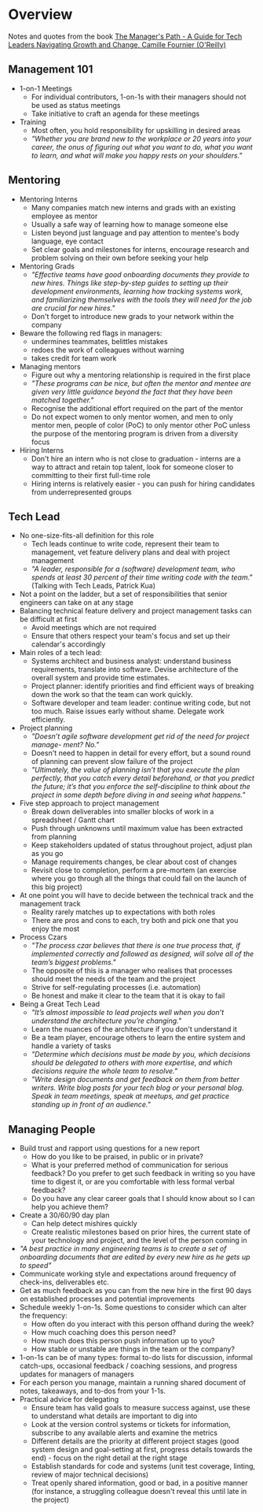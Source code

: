 # Overview
Notes and quotes from the book [The Manager's Path - A Guide for Tech Leaders Navigating Growth and Change, Camille Fournier (O'Reilly)](https://www.amazon.com.au/Manager%60s-Path-Camille-Fournier/dp/1491973897)

## Management 101
- 1-on-1 Meetings
    - For individual contributors, 1-on-1s with their managers should not be used as status meetings
    - Take initiative to craft an agenda for these meetings
- Training
    - Most often, you hold responsibility for upskilling in desired areas
    - _"Whether you are brand new to the workplace or 20 years into your career,
the onus of figuring out what you want to do, what you want to learn, and what
will make you happy rests on your shoulders."_

## Mentoring
- Mentoring Interns
    - Many companies match new interns and grads with an existing employee as mentor
    - Usually a safe way of learning how to manage someone else
    - Listen beyond just language and pay attention to mentee's body language, eye contact
    - Set clear goals and milestones for interns, encourage research and problem solving on their own before seeking your help
- Mentoring Grads
    - _"Effective teams have good onboarding documents they provide to new hires.
Things like step-by-step guides to setting up their development environments,
learning how tracking systems work, and familiarizing themselves with the tools
they will need for the job are crucial for new hires."_
    - Don't forget to introduce new grads to your network within the company
- Beware the following red flags in managers:
    - undermines teammates, belittles mistakes
    - redoes the work of colleagues without warning
    - takes credit for team work
- Managing mentors
    - Figure out why a mentoring relationship is required in the first place
    - _"These programs can be nice, but often the mentor and mentee are
given very little guidance beyond the fact that they have been matched together."_
    - Recognise the additional effort required on the part of the mentor
    - Do not expect women to only mentor women, and men to only mentor men,
people of color (PoC) to only mentor other PoC unless the purpose of the mentoring program is driven from a
diversity focus
- Hiring Interns
    - Don't hire an intern who is not close to graduation - interns are a way to attract and retain top talent, look for someone closer to committing to their first full-time role
    - Hiring interns is relatively easier - you can push for hiring candidates from underrepresented groups

## Tech Lead
- No one-size-fits-all definition for this role
    - Tech leads continue to write code, represent their team to management, vet feature delivery plans and deal with project management
    - _"A leader, responsible for a (software) development team, who spends at
least 30 percent of their time writing code with the team."_ (Talking with Tech Leads, Patrick Kua)
-  Not a point on the ladder, but a set of responsibilities that senior engineers can take on at any stage
-  Balancing technical feature delivery and project management tasks can be difficult at first
    - Avoid meetings which are not required
    - Ensure that others respect your team's focus and set up their calendar's accordingly
- Main roles of a tech lead:
    - Systems architect and business analyst: understand business requirements, translate into software. Devise architecture of the overall system and provide time estimates.
    - Project planner: identify priorities and find efficient ways of breaking down the work so that the team
can work quickly.
    - Software developer and team leader: continue writing code, but not too much. Raise issues early without shame. Delegate work efficiently.
- Project planning
    - _"Doesn’t agile software development get rid of the need for project manage-
ment? No."_
    - Doesn't need to happen in detail for every effort, but a sound round of planning can prevent slow failure of the project
    - _"Ultimately, the value of planning isn’t that you execute the plan perfectly,
that you catch every detail beforehand, or that you predict the future; it’s that you
enforce the self-discipline to think about the project in some depth before diving
in and seeing what happens."_
- Five step approach to project management
    - Break down deliverables into smaller blocks of work in a spreadsheet / Gantt chart
    - Push through unknowns until maximum value has been extracted from planning
    - Keep stakeholders updated of status throughout project, adjust plan as you go
    - Manage requirements changes, be clear about cost of changes
    - Revisit close to completion, perform a pre-mortem (an exercise where you go through all the things that could fail on the
launch of this big project)
- At one point you will have to decide between the technical track and the management track
    - Reality rarely matches up to expectations with both roles
    - There are pros and cons to each, try both and pick one that you enjoy the most
- Process Czars
    - _"The process czar believes that there is one true process that, if implemented correctly and followed as designed, will solve all of the team’s biggest problems."_
    - The opposite of this is a manager who realises that processes should meet the needs of the team and the project
    - Strive for self-regulating processes (i.e. automation)
    - Be honest and make it clear to the team that it is okay to fail
- Being a Great Tech Lead
    - _"It’s almost impossible to lead
projects well when you don’t understand the architecture you’re changing."_
    - Learn the nuances of the architecture if you don't understand it
    - Be a team player, encourage others to learn the entire system and handle a variety of tasks
    - _"Determine which decisions must be made by you, which decisions should be
delegated to others with more expertise, and which decisions require the whole
team to resolve."_
    - _"Write design documents and get feedback on them from better writers. Write blog posts for your tech blog or your personal blog. Speak in team meetings, speak at meetups, and get practice standing up in front of an audience."_

## Managing People

- Build trust and rapport using questions for a new report
    - How do you like to be praised, in public or in private?
    - What is your preferred method of communication for serious feedback?
Do you prefer to get such feedback in writing so you have time to digest it,
or are you comfortable with less formal verbal feedback?
    - Do you have any clear career goals that I should know about so I can help
you achieve them?
- Create a 30/60/90 day plan
    - Can help detect mishires quickly
    - Create realistic milestones based on prior hires, the current state of your technology and project, and the level of the person coming in
- _"A best practice in many engineering teams is to create a set of onboarding documents that are edited by every new hire as he gets up to speed"_
- Communicate working style and expectations around frequency of check-ins, deliverables etc.
- Get as much feedback as you can from the new hire in the first 90 days on established processes and potential improvements
- Schedule weekly 1-on-1s. Some questions to consider which can alter the frequency:
    - How often do you interact with this person offhand during the week?
    - How much coaching does this person need?
    - How much does this person push information up to you?
    - How stable or unstable are things in the team or the company?
- 1-on-1s can be of many types: formal to-do lists for discussion, informal catch-ups, occasional feedback / coaching sessions, and progress updates for managers of managers
- For each person you manage, maintain a running shared document of notes, takeaways, and to-dos from your 1-1s.
- Practical advice for delegating
    - Ensure team has valid goals to measure success against, use these to understand what details are important to dig into
    - Look at the version control systems or tickets for information, subscribe to any available alerts and examine the metrics
    - Different details are the priority at different project stages (good system design and goal-setting at first, progress details towards the end) - focus on the right detail at the right stage
    - Establish standards for code and systems (unit test coverage, linting, review of major technical decisions)
    - Treat openly shared information, good or bad, in a positive manner (for instance, a struggling colleague doesn't reveal this until late in the project)
